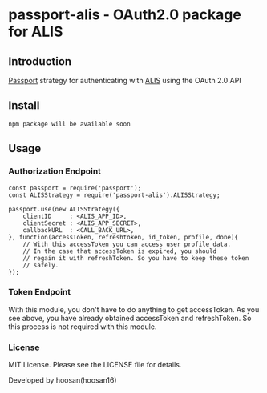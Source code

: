 passport-alis - OAuth2.0 package for ALIS
===========

## Introduction

[Passport](http://passportjs.org/) strategy for authenticating with [ALIS](http://alis.to) using the OAuth 2.0 API


## Install

    npm package will be available soon

## Usage

### Authorization Endpoint

    const passport = require('passport');
	const ALISStrategy = require('passport-alis').ALISStrategy;

	passport.use(new ALISStrategy({
		clientID     : <ALIS_APP_ID>,
		clientSecret : <ALIS_APP_SECRET>,
		callbackURL  : <CALL_BACK_URL>,
	}, function(accessToken, refreshtoken, id_token, profile, done){
	    // With this accessToken you can access user profile data.
		// In the case that accessToken is expired, you should
		// regain it with refreshToken. So you have to keep these token
		// safely.
	});


### Token Endpoint

With this module, you don't have to do anything to get accessToken.
As you see above, you have already obtained accessToken and refreshToken.
So this process is not required with this module.

### License

MIT License. Please see the LICENSE file for details.


Developed by hoosan(hoosan16)
